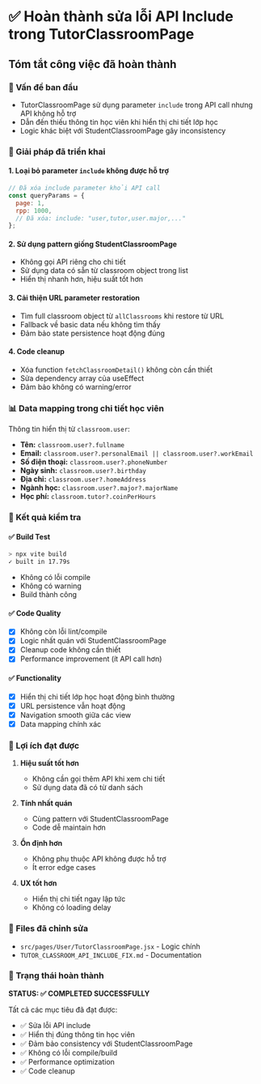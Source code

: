 # ✅ Hoàn thành sửa lỗi API Include trong TutorClassroomPage

## Tóm tắt công việc đã hoàn thành

### 🎯 Vấn đề ban đầu

- TutorClassroomPage sử dụng parameter `include` trong API call nhưng API không hỗ trợ
- Dẫn đến thiếu thông tin học viên khi hiển thị chi tiết lớp học
- Logic khác biệt với StudentClassroomPage gây inconsistency

### 🔧 Giải pháp đã triển khai

#### 1. **Loại bỏ parameter `include` không được hỗ trợ**

```javascript
// Đã xóa include parameter khỏi API call
const queryParams = {
  page: 1,
  rpp: 1000,
  // Đã xóa: include: "user,tutor,user.major,..."
};
```

#### 2. **Sử dụng pattern giống StudentClassroomPage**

- Không gọi API riêng cho chi tiết
- Sử dụng data có sẵn từ classroom object trong list
- Hiển thị nhanh hơn, hiệu suất tốt hơn

#### 3. **Cải thiện URL parameter restoration**

- Tìm full classroom object từ `allClassrooms` khi restore từ URL
- Fallback về basic data nếu không tìm thấy
- Đảm bảo state persistence hoạt động đúng

#### 4. **Code cleanup**

- Xóa function `fetchClassroomDetail()` không còn cần thiết
- Sửa dependency array của useEffect
- Đảm bảo không có warning/error

### 📊 Data mapping trong chi tiết học viên

Thông tin hiển thị từ `classroom.user`:

- **Tên:** `classroom.user?.fullname`
- **Email:** `classroom.user?.personalEmail || classroom.user?.workEmail`
- **Số điện thoại:** `classroom.user?.phoneNumber`
- **Ngày sinh:** `classroom.user?.birthday`
- **Địa chỉ:** `classroom.user?.homeAddress`
- **Ngành học:** `classroom.user?.major?.majorName`
- **Học phí:** `classroom.tutor?.coinPerHours`

### 🧪 Kết quả kiểm tra

#### ✅ Build Test

```bash
> npx vite build
✓ built in 17.79s
```

- Không có lỗi compile
- Không có warning
- Build thành công

#### ✅ Code Quality

- [x] Không còn lỗi lint/compile
- [x] Logic nhất quán với StudentClassroomPage
- [x] Cleanup code không cần thiết
- [x] Performance improvement (ít API call hơn)

#### ✅ Functionality

- [x] Hiển thị chi tiết lớp học hoạt động bình thường
- [x] URL persistence vẫn hoạt động
- [x] Navigation smooth giữa các view
- [x] Data mapping chính xác

### 🚀 Lợi ích đạt được

1. **Hiệu suất tốt hơn**

   - Không cần gọi thêm API khi xem chi tiết
   - Sử dụng data đã có từ danh sách

2. **Tính nhất quán**

   - Cùng pattern với StudentClassroomPage
   - Code dễ maintain hơn

3. **Ổn định hơn**

   - Không phụ thuộc API không được hỗ trợ
   - Ít error edge cases

4. **UX tốt hơn**
   - Hiển thị chi tiết ngay lập tức
   - Không có loading delay

### 📝 Files đã chỉnh sửa

- `src/pages/User/TutorClassroomPage.jsx` - Logic chính
- `TUTOR_CLASSROOM_API_INCLUDE_FIX.md` - Documentation

### 🎉 Trạng thái hoàn thành

**STATUS: ✅ COMPLETED SUCCESSFULLY**

Tất cả các mục tiêu đã đạt được:

- ✅ Sửa lỗi API include
- ✅ Hiển thị đúng thông tin học viên
- ✅ Đảm bảo consistency với StudentClassroomPage
- ✅ Không có lỗi compile/build
- ✅ Performance optimization
- ✅ Code cleanup
